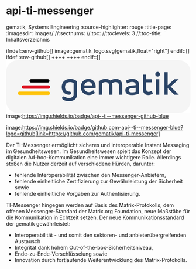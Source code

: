 # api-ti-messenger

gematik, Systems Engineering
:source-highlighter: rouge
:title-page:
:imagesdir: images/
//:sectnums:
//:toc:
//:toclevels: 3
//:toc-title: Inhaltsverzeichnis

ifndef::env-github[]
image::gematik_logo.svg[gematik,float="right"]
endif::[]
ifdef::env-github[]
++++
<img align="right" role="right" src="images/gematik_logo.svg?raw=true"/>
++++
endif::[]

image:https://img.shields.io/badge/api--ti--messenger-github-blue

image:https://img.shields.io/badge/github.com-api--ti--messenger-blue?logo=github[link=https://github.com/gematik/api-ti-messenger]

Der TI-Messenger ermöglicht sicheres und interoperable Instant Messaging im Gesundheitswesen.
Im Gesundheitswesen spielt das Konzept der digitalen Ad-hoc-Kommunikation eine immer wichtigere Rolle. Allerdings stoßen die Nutzer derzeit auf verschiedene Hürden, darunter:

- fehlende Interoperabilität zwischen den Messenger-Anbietern,
- fehlende einheitliche Zertifizierung zur Gewährleistung der Sicherheit sowie
- fehlende einheitliche Vorgaben zur Authentisierung.

TI-Messenger hingegen werden auf Basis des Matrix-Protokolls, dem offenen Messenger-Standard der Matrix.org Foundation, neue Maßstäbe für die Kommunikation in Echtzeit setzen. Der neue Kommunikationsstandard der gematik gewährleistet:

- Interoperabilität - und somit den sektoren- und anbieterübergreifenden Austausch
- Integrität dank hohem Out-of-the-box-Sicherheitsniveau,
- Ende-zu-Ende-Verschlüsselung sowie
- Innovation durch fortlaufende Weiterentwicklung des Matrix-Protokolls.
